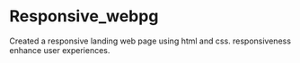 # Responsive_webpg
Created a responsive landing web page using html and css.
responsiveness enhance user experiences.
